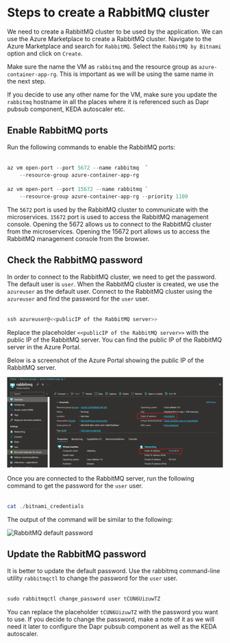 # Steps to create a RabbitMQ cluster

We need to create a RabbitMQ cluster to be used by the application. We can use the Azure Marketplace to create a RabbitMQ cluster. Navigate to the Azure Marketplace and search for `RabbitMQ`. Select the `RabbitMQ by Bitnami` option and click on `Create`.

Make sure the name the VM as `rabbitmq` and the resource group as `azure-container-app-rg`. This is important as we will be using the same name in the next step.

If you decide to use any other name for the VM, make sure you update the `rabbitmq` hostname in all the places where it is referenced such as Dapr pubsub component, KEDA autoscaler etc.

## Enable RabbitMQ ports

Run the following commands to enable the RabbitMQ ports:

```Powershell

az vm open-port --port 5672 --name rabbitmq  `
    --resource-group azure-container-app-rg

az vm open-port --port 15672 --name rabbitmq `
    --resource-group azure-container-app-rg --priority 1100

```

The `5672` port is used by the RabbitMQ cluster to communicate with the microservices. `15672` port is used to access the RabbitMQ management console. Opening the 5672 allows us to connect to the RabbitMQ cluster from the microservices. Opening the 15672 port allows us to access the RabbitMQ management console from the browser.

## Check the RabbitMQ password

In order to connect to the RabbitMQ cluster, we need to get the password. The default user is `user`. When the RabbitMQ cluster is created, we use the `azureuser` as the default user. Connect to the RabbitMQ cluster using the `azureuser` and find the password for the `user` user.

```Powershell

ssh azureuser@<<publicIP of the RabbitMQ server>>

```

Replace the placeholder `<<publicIP of the RabbitMQ server>>` with the public IP of the RabbitMQ server. You can find the public IP of the RabbitMQ server in the Azure Portal.

Below is a screenshot of the Azure Portal showing the public IP of the RabbitMQ server.

![RabbitMQ public IP](/images/rabbitmq-public-ip.png)

Once you are connected to the RabbitMQ server, run the following command to get the password for the `user` user.

```Powershell

cat ./bitnami_credentials

```

The output of the command will be similar to the following:

![RabbitMQ default password](/images/rabbitmq-default-password.png)

## Update the RabbitMQ password

It is better to update the default password. Use the rabbitmq command-line utility `rabbitmqctl` to change the password for the `user` user.

```Powershell

sudo rabbitmqctl change_password user tCUN6UizuwTZ

```

You can replace the placeholder `tCUN6UizuwTZ` with the password you want to use. If you decide to change the password, make a note of it as we will need it later to configure the Dapr pubsub component as well as the KEDA autoscaler.
